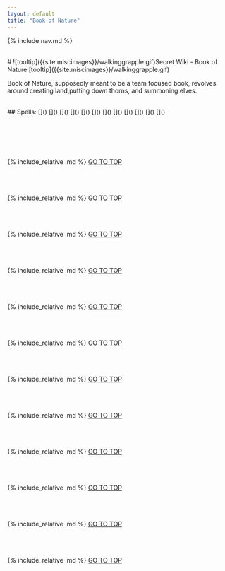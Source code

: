 ```yaml
---
layout: default
title: "Book of Nature"
---
```



{% include nav.md  %}

<br />
# ![tooltip]({{site.miscimages}}/walkinggrapple.gif)Secret Wiki - Book of Nature![tooltip]({{site.miscimages}}/walkinggrapple.gif)


Book of Nature, supposedly meant to be a team focused book, revolves around creating land,putting down thorns, and summoning elves.


<br />
## Spells: 
[]() 
[]() 
[]() 
[]() 
[]() 
[]() 
[]() 
[]() 
[]() 
[]() 
[]() 
[]() 

<br /><br /><br /><br />

{% include_relative .md %}
[GO TO TOP](#secret-wiki---book-of-nature)
<br /><br /><br /><br />


{% include_relative .md %}
[GO TO TOP](#secret-wiki---book-of-nature)
<br /><br /><br /><br />


{% include_relative .md %}
[GO TO TOP](#secret-wiki---book-of-nature)
<br /><br /><br /><br />


{% include_relative .md %}
[GO TO TOP](#secret-wiki---book-of-nature)
<br /><br /><br /><br />


{% include_relative .md %}
[GO TO TOP](#secret-wiki---book-of-nature)
<br /><br /><br /><br />


{% include_relative .md %}
[GO TO TOP](#secret-wiki---book-of-nature)
<br /><br /><br /><br />


{% include_relative .md %}
[GO TO TOP](#secret-wiki---book-of-nature)
<br /><br /><br /><br />


{% include_relative .md %}
[GO TO TOP](#secret-wiki---book-of-nature)
<br /><br /><br /><br />


{% include_relative .md %}
[GO TO TOP](#secret-wiki---book-of-nature)
<br /><br /><br /><br />


{% include_relative .md %}
[GO TO TOP](#secret-wiki---book-of-nature)
<br /><br /><br /><br />


{% include_relative .md %}
[GO TO TOP](#secret-wiki---book-of-nature)
<br /><br /><br /><br />


{% include_relative .md %}
[GO TO TOP](#secret-wiki---book-of-nature)
<br /><br /><br /><br />


